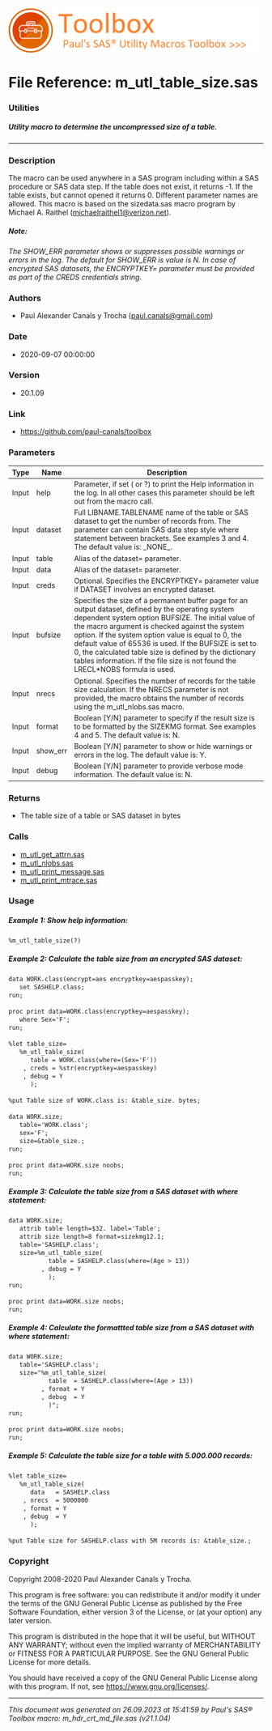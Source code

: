 ![../../misc/images/doc_banner.png](../../misc/images/doc_banner.png)
# 
# File Reference: m_utl_table_size.sas

### Utilities

##### Utility macro to determine the uncompressed size of a table.

***

### Description
The macro can be used anywhere in a SAS program including within a SAS procedure or SAS data step. If the table does not exist, it returns \-1. If the table exists, but cannot opened it returns 0. Different parameter names are allowed. This macro is based on the sizedata.sas macro program by Michael A. Raithel (michaelraithel1@verizon.net).

##### *Note:*
*The SHOW_ERR parameter shows or suppresses possible warnings or errors in the log. The default for SHOW_ERR is value is N.*
*In case of encrypted SAS datasets, the ENCRYPTKEY= parameter must be provided as part of the CREDS credentials string.*

### Authors
* Paul Alexander Canals y Trocha (paul.canals@gmail.com)

### Date
* 2020-09-07 00:00:00

### Version
* 20.1.09

### Link
* https://github.com/paul-canals/toolbox

### Parameters
| Type | Name | Description |
| ---- | ---- | ----------- |
| Input | help | Parameter, if set ( or ?) to print the Help information in the log. In all other cases this parameter should be left out from the macro call. |
| Input | dataset | Full LIBNAME.TABLENAME name of the table or SAS dataset to get the number of records from. The parameter can contain SAS data step style where statement between brackets. See examples 3 and 4. The default value is: \_NONE\_. |
| Input | table | Alias of the dataset= parameter. |
| Input | data | Alias of the dataset= parameter. |
| Input | creds | Optional. Specifies the ENCRYPTKEY= parameter value if DATASET involves an encrypted dataset. |
| Input | bufsize | Specifies the size of a permanent buffer page for an output dataset, defined by the operating system dependent system option BUFSIZE. The initial value of the macro argument is checked against the system option. If the system option value is equal to 0, the default value of 65536 is used. If the BUFSIZE is set to 0, the calculated table size is defined by the dictionary tables information. If the file size is not found the LRECL*NOBS formula is used. |
| Input | nrecs | Optional. Specifies the number of records for the table size calculation. If the NRECS parameter is not provided, the macro obtains the number of records using the m_utl_nlobs.sas macro. |
| Input | format | Boolean [Y/N] parameter to specify if the result size is to be formatted by the SIZEKMG format. See examples 4 and 5. The default value is: N. |
| Input | show_err | Boolean [Y/N] parameter to show or hide warnings or errors in the log. The default value is: Y. |
| Input | debug | Boolean [Y/N] parameter to provide verbose mode information. The default value is: N. |

### Returns
* The table size of a table or SAS dataset in bytes

### Calls
* [m_utl_get_attrn.sas](m_utl_get_attrn.md)
* [m_utl_nlobs.sas](m_utl_nlobs.md)
* [m_utl_print_message.sas](m_utl_print_message.md)
* [m_utl_print_mtrace.sas](m_utl_print_mtrace.md)

### Usage

##### Example 1: Show help information:
```sas
%m_utl_table_size(?)
```

##### Example 2: Calculate the table size from an encrypted SAS dataset:
```sas
data WORK.class(encrypt=aes encryptkey=aespasskey);
   set SASHELP.class;
run;

proc print data=WORK.class(encryptkey=aespasskey);
   where Sex='F';
run;

%let table_size=
   %m_utl_table_size(
      table = WORK.class(where=(Sex='F'))
    , creds = %str(encryptkey=aespasskey)
    , debug = Y
      );

%put Table size of WORK.class is: &table_size. bytes;

data WORK.size;
   table='WORK.class';
   sex='F';
   size=&table_size.;
run;

proc print data=WORK.size noobs;
run;

```

##### Example 3: Calculate the table size from a SAS dataset with where statement:
```sas
data WORK.size;
   attrib table length=$32. label='Table';
   attrib size length=8 format=sizekmg12.1;
   table='SASHELP.class';
   size=%m_utl_table_size(
           table = SASHELP.class(where=(Age > 13))
         , debug = Y
           );
run;

proc print data=WORK.size noobs;
run;

```

##### Example 4: Calculate the formattted table size from a SAS dataset with where statement:
```sas
data WORK.size;
   table='SASHELP.class';
   size="%m_utl_table_size(
           table  = SASHELP.class(where=(Age > 13))
         , format = Y
         , debug  = Y
           )";
run;

proc print data=WORK.size noobs;
run;

```

##### Example 5: Calculate the table size for a table with 5.000.000 records:
```sas
%let table_size=
   %m_utl_table_size(
      data   = SASHELP.class
    , nrecs  = 5000000
    , format = Y
    , debug  = Y
      );

%put Table size for SASHELP.class with 5M records is: &table_size.;

```

### Copyright
Copyright 2008-2020 Paul Alexander Canals y Trocha. 
 
This program is free software: you can redistribute it and/or modify 
it under the terms of the GNU General Public License as published by 
the Free Software Foundation, either version 3 of the License, or 
(at your option) any later version. 
 
This program is distributed in the hope that it will be useful, 
but WITHOUT ANY WARRANTY; without even the implied warranty of 
MERCHANTABILITY or FITNESS FOR A PARTICULAR PURPOSE. See the 
GNU General Public License for more details. 
 
You should have received a copy of the GNU General Public License 
along with this program. If not, see <https://www.gnu.org/licenses/>. 


***
*This document was generated on 26.09.2023 at 15:41:59  by Paul's SAS&reg; Toolbox macro: m_hdr_crt_md_file.sas (v21.1.04)*
